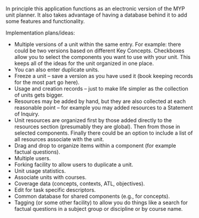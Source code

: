 In principle this application functions as an electronic version of the MYP unit planner. It also takes advantage of having a database behind it to add some features and functionality.

Implementation plans/ideas:

* Multiple versions of a unit within the same entry. For example: there could be two versions based on different Key Concepts. Checkboxes allow you to select the components you want to use with your unit. This keeps all of the ideas for the unit organized in one place.
* You can also enter duplicate units.
* Freeze a unit – save a version as you have used it (book keeping records for the most part go here).
* Usage and creation records – just to make life simpler as the collection of units gets bigger.
* Resources may be added by hand, but they are also collected at each reasonable point – for example you may added resources to a Statement of Inquiry.
* Unit resources are organized first by those added directly to the resources section (presumably they are global). Then from those in selected components. Finally there could be an option to include a list of all resources associate with the unit.
* Drag and drop to organize items within a component (for example factual questions).
* Multiple users.
* Forking facility to allow users to duplicate a unit.
* Unit usage statistics.
* Associate units with courses.
* Coverage data (concepts, contexts, ATL, objectives).
* Edit for task specific descriptors.
* Common database for shared components (e.g., for concepts).
* Tagging (or some other facility) to allow you do things like a search for factual questions in a subject group or discipline or by course name.
